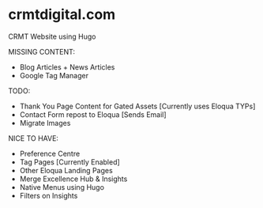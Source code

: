 # crmtdigital.com
CRMT Website using Hugo

MISSING CONTENT:
* Blog Articles + News Articles
* Google Tag Manager

TODO:
* Thank You Page Content for Gated Assets [Currently uses Eloqua TYPs]
* Contact Form repost to Eloqua [Sends Email]
* Migrate Images

NICE TO HAVE:
* Preference Centre
* Tag Pages [Currently Enabled]
* Other Eloqua Landing Pages
* Merge Excellence Hub & Insights
* Native Menus using Hugo
* Filters on Insights
